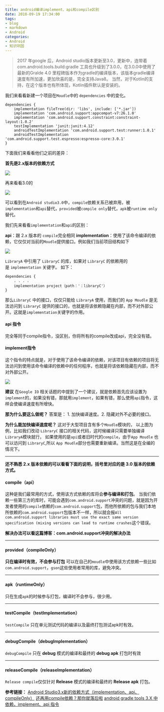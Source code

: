 ```yaml
---
title: android编译implement、api和compile区别
date: 2018-09-19 17:34:00
tags:
- blog
- markdown
- Android 
categories:
- Android 
- 知识巩固
---
```


> 2017 年google 后，Android studio版本更新至3.0，更新中，连带着com.android.tools.build:gradle 工具也升级到了3.0.0，在3.0.0中使用了最新的Gralde 4.0 里程碑版本作为gradle的编译版本，该版本gradle编译速度有所加速，更加欣喜的是，完全支持Java8。
>  当然，对于Kotlin的支持，在这个版本也有所体现，Kotlin插件默认是安装的。

我们来看看新建一个项目在`Moudle`中的 `dependencies` 中的变化。

```
dependencies {
    implementation fileTree(dir: 'libs', include: ['*.jar'])
    implementation 'com.android.support:appcompat-v7:26.1.0'
    implementation 'com.android.support.constraint:constraint-layout:1.0.2'
    testImplementation 'junit:junit:4.12'
    androidTestImplementation 'com.android.support.test:runner:1.0.1'
    androidTestImplementation 'com.android.support.test.espresso:espresso-core:3.0.1'
}
```

下面我们来看看他们之前的差异：

**首先是2.x版本的依赖方式**



![](https://ws3.sinaimg.cn/large/006tNbRwly1fvezmhkutaj304h042we9.jpg) 

再来看看3.0的

![](https://ws3.sinaimg.cn/large/006tNbRwly1fvezmhiskgj306f05edfm.jpg)



可以看到在`Android studio3.0`中，`compile`依赖关系已被弃用，被`implementation`和`api`替代，`provided`被`compile only`替代，`apk`被`runtime only`替代。

我们先来看看`implementation`和`api`的区别：

**api**：跟 2.x 版本的 `compile`完全相同
**implementation**：使用了该命令编译的依赖，它仅仅对当前的`Moudle`提供接口。例如我们当前项目结构如下

![](https://ws3.sinaimg.cn/large/006tNbRwly1fvezmhgoxyj30a108xjrx.jpg)

`LibraryA` 中引用了 `LibraryC` 的库，如果对 `LibraryC` 的依赖用的是 `implementation` 关键字。 如下：

```
dependencies {
    . . . . 
    implementation project（path：'：libraryC'）
}
```

那么`LibraryC` 中的接口，仅仅只能给 `LibraryA` 使用，而我们的 `App Moudle` 是无法访问到 `LibraryC` 提供的接口的，也就是将该依赖隐藏在内部，而不对外部公开。这就是`implementation`关键字的作用。

#### api 指令

 完全等同于compile指令，没区别，你将所有的compile改成api，完全没有错。

#### implement指令

 这个指令的特点就是，对于使用了该命令编译的依赖，对该项目有依赖的项目将无法访问到使用该命令编译的依赖中的任何程序，也就是将该依赖隐藏在内部，而不对外部公开。

![](https://ws3.sinaimg.cn/large/006tNbRwly1fvezrsr2yhj30o306j3za.jpg) 

 

**建议**
在`Google IO` 相关话题的中提到了一个建议，就是依赖首先应该设置为`implement`的，如果没有错，那就用`implement`，如果有错，那么使用`api`指令，这样会使编译速度有所增快。

**那为什么要这么做呢？**
答案是： 1. 加快编译速度。2. 隐藏对外不必要的接口。

**为什么能加快编译速度呢？**
 这对于大型项目含有多个`Moudle`模块的， 以上图为例，比如我们改动 `LibraryC` 接口的相关代码，这时候编译只需要单独编译`LibraryA`模块就行， 如果使用的是`api`或者旧时代的`compile`，由于`App Moudle` 也可以访问到 `LibraryC`,所以 `App Moudle`部分也需要重新编译。当然这是在全编的情况下。

------

**还不熟悉 2.x 版本依赖的可以看看下面的说明，括号里对应的是 3.0 版本的依赖方式。**

#### compile（api）

这种是我们最常用的方式，使用该方式依赖的库将会**参与编译和打包**。
 当我们依赖一些第三方的库时，可能会遇到`com.android.support`冲突的问题，就是因为开发者使用的`compile`依赖的`com.android.support`包，而他所依赖的包与我们本地所依赖的`com.android.support`包版本不一样，所以就会报`All com.android.support libraries must use the exact same version specification (mixing versions can lead to runtime crashes`这个错误。

**解决办法可以看这篇博客：com.android.support冲突的解决办法**

------

#### provided（compileOnly）

**只在编译时有效，不会参与打包**
 可以在自己的`moudle`中使用该方式依赖一些比如`com.android.support`，`gson`这些使用者常用的库，避免冲突。

------

#### apk（runtimeOnly）

只在生成`apk`的时候参与打包，编译时不会参与，很少用。

------

#### testCompile（testImplementation）

`testCompile` 只在单元测试代码的编译以及最终打包测试apk时有效。

------

#### debugCompile（debugImplementation）

`debugCompile` 只在 **debug** 模式的编译和最终的 **debug apk** 打包时有效

------

#### releaseCompile（releaseImplementation）

`Release compile`仅仅针对 **Release** 模式的编译和最终的 **Release apk** 打包。

**参考链接：**
 [ Android Studio3.x新的依赖方式（implementation、api、compileOnly）](https://link.jianshu.com?t=http%3A%2F%2Fblog.csdn.net%2Fyuzhiqiang_1993%2Farticle%2Fdetails%2F78366985%3FlocationNum%3D6%26fps%3D1)
 [还再用compile依赖？那你就落后啦](https://link.jianshu.com?t=https%3A%2F%2Fjuejin.im%2Fpost%2F5a0a71466fb9a045196918ab)
 [android gradle tools 3.X 中依赖，implement、api 指令](https://link.jianshu.com?t=http%3A%2F%2Fblog.csdn.net%2Fsoslinken%2Farticle%2Fdetails%2F73114637)

 

  